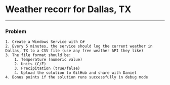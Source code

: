 # Weather recorr for Dallas, TX
------------------------

### Problem
    1. Create a Windows Service with C#
    2. Every 5 minutes, the service should log the current weather in Dallas, TX to a CSV file (use any free weather API they like)
    3. The file format should be:
        1. Temperature (numeric value)
        2. Units (C/F)
        3. Precipitation (true/false)
        4. Upload the solution to GitHub and share with Daniel
    4. Bonus points if the solution runs successfully in debug mode